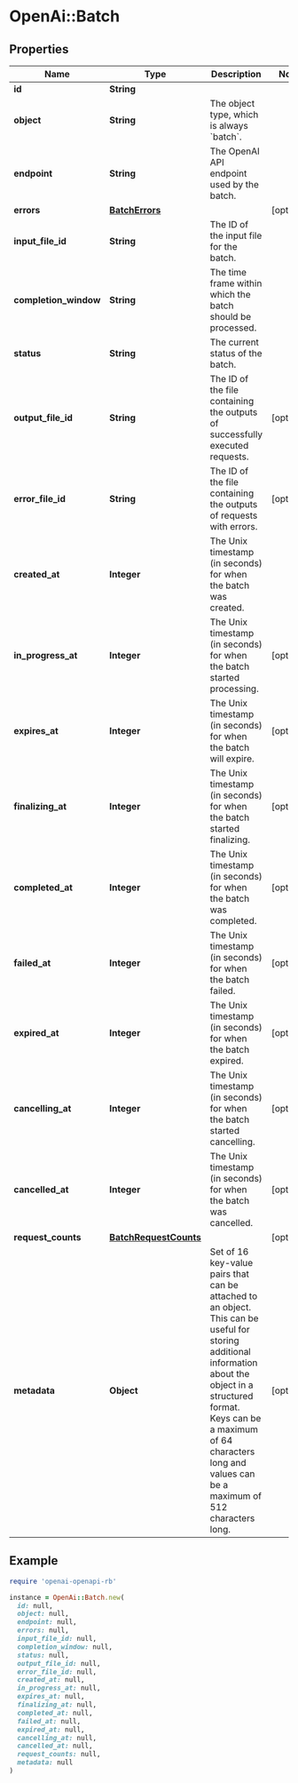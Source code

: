 # OpenAi::Batch

## Properties

| Name | Type | Description | Notes |
| ---- | ---- | ----------- | ----- |
| **id** | **String** |  |  |
| **object** | **String** | The object type, which is always &#x60;batch&#x60;. |  |
| **endpoint** | **String** | The OpenAI API endpoint used by the batch. |  |
| **errors** | [**BatchErrors**](BatchErrors.md) |  | [optional] |
| **input_file_id** | **String** | The ID of the input file for the batch. |  |
| **completion_window** | **String** | The time frame within which the batch should be processed. |  |
| **status** | **String** | The current status of the batch. |  |
| **output_file_id** | **String** | The ID of the file containing the outputs of successfully executed requests. | [optional] |
| **error_file_id** | **String** | The ID of the file containing the outputs of requests with errors. | [optional] |
| **created_at** | **Integer** | The Unix timestamp (in seconds) for when the batch was created. |  |
| **in_progress_at** | **Integer** | The Unix timestamp (in seconds) for when the batch started processing. | [optional] |
| **expires_at** | **Integer** | The Unix timestamp (in seconds) for when the batch will expire. | [optional] |
| **finalizing_at** | **Integer** | The Unix timestamp (in seconds) for when the batch started finalizing. | [optional] |
| **completed_at** | **Integer** | The Unix timestamp (in seconds) for when the batch was completed. | [optional] |
| **failed_at** | **Integer** | The Unix timestamp (in seconds) for when the batch failed. | [optional] |
| **expired_at** | **Integer** | The Unix timestamp (in seconds) for when the batch expired. | [optional] |
| **cancelling_at** | **Integer** | The Unix timestamp (in seconds) for when the batch started cancelling. | [optional] |
| **cancelled_at** | **Integer** | The Unix timestamp (in seconds) for when the batch was cancelled. | [optional] |
| **request_counts** | [**BatchRequestCounts**](BatchRequestCounts.md) |  | [optional] |
| **metadata** | **Object** | Set of 16 key-value pairs that can be attached to an object. This can be useful for storing additional information about the object in a structured format. Keys can be a maximum of 64 characters long and values can be a maximum of 512 characters long.  | [optional] |

## Example

```ruby
require 'openai-openapi-rb'

instance = OpenAi::Batch.new(
  id: null,
  object: null,
  endpoint: null,
  errors: null,
  input_file_id: null,
  completion_window: null,
  status: null,
  output_file_id: null,
  error_file_id: null,
  created_at: null,
  in_progress_at: null,
  expires_at: null,
  finalizing_at: null,
  completed_at: null,
  failed_at: null,
  expired_at: null,
  cancelling_at: null,
  cancelled_at: null,
  request_counts: null,
  metadata: null
)
```

